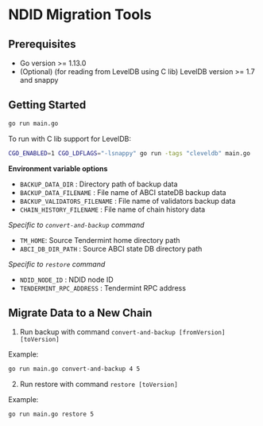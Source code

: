 # NDID Migration Tools

## Prerequisites

- Go version >= 1.13.0
- (Optional) (for reading from LevelDB using C lib) LevelDB version >= 1.7 and snappy

## Getting Started

```sh
go run main.go
```

To run with C lib support for LevelDB:

```sh
CGO_ENABLED=1 CGO_LDFLAGS="-lsnappy" go run -tags "cleveldb" main.go
```

**Environment variable options**

- `BACKUP_DATA_DIR` : Directory path of backup data
- `BACKUP_DATA_FILENAME` : File name of ABCI stateDB backup data
- `BACKUP_VALIDATORS_FILENAME` : File name of validators backup data
- `CHAIN_HISTORY_FILENAME` : File name of chain history data

*Specific to `convert-and-backup` command*

- `TM_HOME`: Source Tendermint home directory path
- `ABCI_DB_DIR_PATH` : Source ABCI state DB directory path

*Specific to `restore` command*

- `NDID_NODE_ID` : NDID node ID
- `TENDERMINT_RPC_ADDRESS` : Tendermint RPC address

## Migrate Data to a New Chain

1. Run backup with command `convert-and-backup [fromVersion] [toVersion]`

Example:

```sh
go run main.go convert-and-backup 4 5
```

2. Run restore with command `restore [toVersion]`

Example:

```sh
go run main.go restore 5
```
